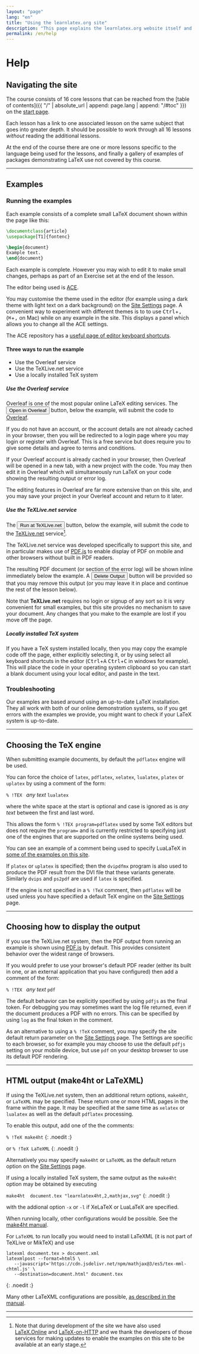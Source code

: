 ```yaml
---
layout: "page"
lang: "en"
title: "Using the learnlatex.org site"
description: "This page explains the learnlatex.org website itself and how to best make use of it."
permalink: /en/help
---
```


# Help


## Navigating the site

The course consists of 16 core lessons that can be reached from the
[table of contents]({{ "/" | absolute_url | append: page.lang | append: "/#toc" }}) on the [start page](./).

Each lesson has a link to one associated lesson on the same subject
that goes into greater depth. It should be possible to work through
all 16 lessons _without_ reading the additional lessons.

At the end of the course there are one or more lessons specific to the
language being used for the lessons, and finally a gallery of examples
of packages demonstrating LaTeX use not covered by this course.

---

## Examples

### Running the examples

Each example consists of a complete small LaTeX document shown within
the page like this:

```latex
\documentclass{article}
\usepackage[T1]{fontenc}

\begin{document}
Example text.
\end{document}
```

Each example is complete. However you may wish to edit it to make small
changes, perhaps as part of an Exercise set at the end of the lesson.

The editor being used is [ACE](https://ace.c9.io/).

You may customise the theme used in the editor (for example using a
dark theme with light text on a dark background) on the [Site Settings](settings) page.
A convenient way to experiment with different themes is to to use <kbd>Ctrl</kbd>+<kbd>,</kbd> (<kbd>⌘</kbd>+<kbd>,</kbd> on Mac)
while on any example in the site. This displays a panel which allows you to change all the ACE settings.

The ACE repository has a [useful page of editor keyboard shortcuts](https://github.com/ajaxorg/ace/wiki/Default-Keyboard-Shortcuts).



#### Three ways to run the example

* Use the Overleaf service
* Use the TeXLive.net service
* Use a locally installed TeX system

##### Use the Overleaf service

Overleaf is one of the most popular online LaTeX editing services. The 
<button>Open in Overleaf</button> button, below the example, will submit the 
code to [Overleaf](https://www.overleaf.com/about).

If you do not have an account, or the account details are not
already cached in your browser, then you will be redirected to a
login page where you may login or register with Overleaf. This is a
free service but does require you to give some details and agree to
terms and conditions.

If your Overleaf account is already cached in your browser, then
Overleaf will be opened in a new tab, with a new
project with the code. You may then edit it in
Overleaf which will simultaneously run LaTeX on your code showing
the resulting output or error log.

The editing features in Overleaf are far more extensive than on this
site, and you may save your project in your Overleaf account and
return to it later.

##### Use the TeXLive.net service

The <button>Run at TeXLive.net</button> button, below the example, will submit the code to the 
[TeXLive.net](https://texlive.net) service[^1].

The TeXLive.net service was developed specifically to support this site, and
in particular makes use of [PDF.js](https://mozilla.github.io/pdf.js/)
to enable display of PDF on mobile and other browsers without built in PDF 
readers.

The resulting PDF document (or section of the error log) will be
shown inline immediately below the example. A <button>Delete
Output</button> button will be provided so that you may remove this output
(or you may leave it in place and continue the rest of the lesson
below).

Note that **TeXLive.net** requires no login or signup of any sort
so it is very convenient for small examples, but this site
provides no  mechanism to save your document. Any changes that you
make to the example are lost if you move off the page.

##### Locally installed TeX system

If you have a TeX system installed locally, then you may copy the
example code off the page, either explicitly selecting it, or by
using select all keyboard shortcuts in the editor
(<kbd>Ctrl</kbd>+<kbd>A</kbd> <kbd>Ctrl</kbd>+<kbd>C</kbd>
in windows for example). This will place the code in your operating system
clipboard so you can start a blank document using your local
editor, and paste in the text.

### Troubleshooting

Our examples are based around using an up-to-date LaTeX installation. They all 
work with both of our online demonstration systems, so if you get errors with 
the examples we provide, you might want to check if your LaTeX system is 
up-to-date.

---

## Choosing the TeX engine

When submitting example documents, by default the `pdflatex` engine will be used.

You can force the choice of `latex`, `pdflatex`, `xelatex`, `lualatex`,
`platex` or `uplatex` by using a comment of the form:

`% !TEX ` _any text_ `lualatex`

where the white space at the start is optional and case is ignored as
is _any text_ between the first and last word.

This allows the form `% !TEX program=pdflatex` used by some TeX editors
but does not require the `program=` and is currently restricted to
specifying just one of the engines that are supported on
the online systems being used.

You can see an example of a comment being used to specify LuaLaTeX in
[some of the examples on this site](more-14).

If `platex` or `uplatex` is specified; then the `dvipdfmx` program is
also used to produce the PDF result from the DVI file that these variants generate.
Similarly `dvips` and `ps2pdf` are used if `latex` is specified.

If the engine is not specified in a `% !TeX` comment, then `pdflatex` will be used
unless you have specified a default TeX engine on the [Site Settings](settings) page.

---

## Choosing how to display the output

If you use the TeXLive.net system, then the PDF
output from running an example is shown using
[PDF.js](https://mozilla.github.io/pdf.js/) by default. This provides
consistent behavior over the widest range of browsers.

If you would prefer to use your browser's default PDF reader (either
its built in one, or an external application that you have configured)
then add a comment of the form:

`% !TEX ` _any text_ `pdf`

The default behavior can be explicitly specified by using `pdfjs` as
the final token. For debugging you may sometimes want the log file
returned, even if the document produces a PDF with
no errors. This can be specified by using `log` as the final token in
the comment.

As an alternative to using a `% !TeX` comment, you may specify the
site default return parameter on the [Site Settings](settings)
page. The Settings are specific to each browser, so for example you
may choose to use the default `pdfjs` setting on your mobile device,
but use `pdf` on your desktop browser to use its default PDF rendering.


---

## HTML output (make4ht or LaTeXML)

If using the TeXLive.net system, then an additional return options,
`make4ht`, or `LaTeXML` may be specified. These return one or more HTML pages
in the frame within the page. It may be specified at the same time
as `xelatex` or `lualatex` as well as the default `pdflatex` processing.

To enable this output, add one of the the comments:


`% !TeX make4ht`
{: .noedit :}


or
`% !TeX LaTeXML`
{: .noedit :}


Alternatively you may specify `make4ht` or `LaTeXML` as the default return option
on the [Site Settings](settings) page.


If using a locally installed TeX system, the same output as the `make4ht` option may be obtained
by executing

`make4ht  document.tex "learnlatex4ht,2,mathjax,svg"`
{: .noedit :}

with the addional option `-x` or `-l` if XeLaTeX or LuaLaTeX are specified.

When running locally, other configurations would be possible. See the [make4ht
manual](https://texdoc.org/pkg/make4ht).


For `LaTeXML` to run locally you would need to install LaTeXML (it is not part of TeXLive or MikTeX)
and use

```
latexml document.tex > document.xml
latexmlpost --format=html5 \
   --javascript='https://cdn.jsdelivr.net/npm/mathjax@3/es5/tex-mml-chtml.js' \
   --destination=document.html" document.tex
```
{: .noedit :}

Many other LaTeXML configurations are possible,
[as described in the manual](https://dlmf.nist.gov/LaTeXML/manual/).

---

[^1]: Note that during development of the site we have also used 
      [LaTeX.Online](https://latexonline.cc/) and
      [LaTeX-on-HTTP](https://github.com/YtoTech/latex-on-http)
      and we thank the developers of those services for making updates to enable
      the examples on this site to be available at an early stage.

